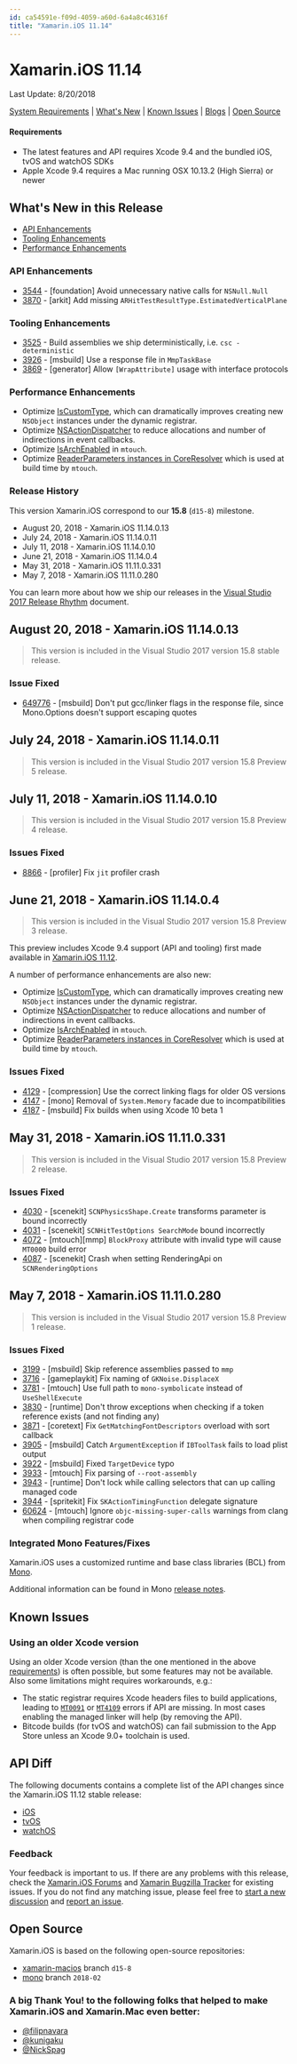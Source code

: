 ```yaml
---
id: ca54591e-f09d-4059-a60d-6a4a8c46316f
title: "Xamarin.iOS 11.14"
---
```


# Xamarin.iOS 11.14
Last Update: 8/20/2018

[System Requirements](https://developer.xamarin.com/guides/cross-platform/getting_started/requirements/) | [What's New](#whats-new-in-this-release) | [Known Issues](#known-issues) | [Blogs](https://blog.xamarin.com/tag/ios/) | [Open Source](#open-source)

#### Requirements

* The latest features and API requires Xcode 9.4 and the bundled iOS, tvOS and watchOS SDKs
* Apple Xcode 9.4 requires a Mac running OSX 10.13.2 (High Sierra) or newer

## What's New in this Release

* [API Enhancements](#api-enhancements)
* [Tooling Enhancements](#tooling-enhancements)
* [Performance Enhancements](#performance-enhancements)

### API Enhancements

* [3544](https://github.com/xamarin/xamarin-macios/pull/3544) -  [foundation] Avoid unnecessary native calls for `NSNull.Null`
* [3870](https://github.com/xamarin/xamarin-macios/pull/3870) -  [arkit] Add missing `ARHitTestResultType.EstimatedVerticalPlane`

### Tooling Enhancements

* [3525](https://github.com/xamarin/xamarin-macios/pull/3525) -  Build assemblies we ship deterministically, i.e. `csc -deterministic`
* [3926](https://github.com/xamarin/xamarin-macios/issues/3926) -  [msbuild] Use a response file in `MmpTaskBase`
* [3869](https://github.com/xamarin/xamarin-macios/issues/3869) -  [generator] Allow `[WrapAttribute]` usage with interface protocols

### Performance Enhancements

- Optimize [IsCustomType](https://github.com/xamarin/xamarin-macios/pull/4161), which can dramatically improves creating new `NSObject` instances under the dynamic registrar. 
- Optimize [NSActionDispatcher](https://github.com/xamarin/xamarin-macios/pull/4162) to reduce allocations and number of indirections in event callbacks.
- Optimize [IsArchEnabled](https://github.com/xamarin/xamarin-macios/pull/4149) in `mtouch`.
- Optimize [ReaderParameters instances in CoreResolver](https://github.com/xamarin/xamarin-macios/pull/4151) which is used at build time by `mtouch`.

### Release History

This version Xamarin.iOS correspond to our **15.8** (`d15-8`) milestone.

* August 20, 2018 - Xamarin.iOS 11.14.0.13
* July 24, 2018 - Xamarin.iOS 11.14.0.11
* July 11, 2018 - Xamarin.iOS 11.14.0.10
* June 21, 2018 - Xamarin.iOS 11.14.0.4
* May 31, 2018 - Xamarin.iOS 11.11.0.331
* May 7, 2018 - Xamarin.iOS 11.11.0.280

You can learn more about how we ship our releases in the [Visual Studio 2017 Release Rhythm](https://www.visualstudio.com/en-us/productinfo/vs2017-release-rhythm) document.

## August 20, 2018 - Xamarin.iOS 11.14.0.13

> This version is included in the Visual Studio 2017 version 15.8 stable release.

### Issue Fixed

* [649776](https://devdiv.visualstudio.com/DevDiv/_workitems/edit/649776) - [msbuild] Don't put gcc/linker flags in the response file, since Mono.Options doesn't support escaping quotes

## July 24, 2018 - Xamarin.iOS 11.14.0.11

> This version is included in the Visual Studio 2017 version 15.8 Preview 5 release.

## July 11, 2018 - Xamarin.iOS 11.14.0.10

> This version is included in the Visual Studio 2017 version 15.8 Preview 4 release.

### Issues Fixed

* [8866](https://github.com/mono/mono/issues/8866) - [profiler] Fix `jit` profiler crash

## June 21, 2018 - Xamarin.iOS 11.14.0.4

> This version is included in the Visual Studio 2017 version 15.8 Preview 3 release.

This preview includes Xcode 9.4 support (API and tooling) first made available in [Xamarin.iOS 11.12](xamarin.ios_11.12).

A number of performance enhancements are also new:

- Optimize [IsCustomType](https://github.com/xamarin/xamarin-macios/pull/4161), which can dramatically improves creating new `NSObject` instances under the dynamic registrar. 
- Optimize [NSActionDispatcher](https://github.com/xamarin/xamarin-macios/pull/4162) to reduce allocations and number of indirections in event callbacks.
- Optimize [IsArchEnabled](https://github.com/xamarin/xamarin-macios/pull/4149) in `mtouch`.
- Optimize [ReaderParameters instances in CoreResolver](https://github.com/xamarin/xamarin-macios/pull/4151) which is used at build time by `mtouch`.

### Issues Fixed

* [4129](https://github.com/xamarin/xamarin-macios/issues/4129) -  [compression] Use the correct linking flags for older OS versions
* [4147](https://github.com/xamarin/xamarin-macios/pull/4147) -  [mono] Removal of `System.Memory` facade due to incompatibilities
* [4187](https://github.com/xamarin/xamarin-macios/pull/4187) -  [msbuild] Fix builds when using Xcode 10 beta 1


## May 31, 2018 - Xamarin.iOS 11.11.0.331

> This version is included in the Visual Studio 2017 version 15.8 Preview 2 release.

### Issues Fixed

* [4030](https://github.com/xamarin/xamarin-macios/issues/4030) -  [scenekit] `SCNPhysicsShape.Create` transforms parameter is bound incorrectly
* [4031](https://github.com/xamarin/xamarin-macios/issues/4031) -  [scenekit] `SCNHitTestOptions SearchMode` bound incorrectly
* [4072](https://github.com/xamarin/xamarin-macios/issues/4072) -  [mtouch][mmp] `BlockProxy` attribute with invalid type will cause `MT0000` build error
* [4087](https://github.com/xamarin/xamarin-macios/issues/4087) -  [scenekit] Crash when setting RenderingApi on `SCNRenderingOptions`

## May 7, 2018 - Xamarin.iOS 11.11.0.280

> This version is included in the Visual Studio 2017 version 15.8 Preview 1 release.

### Issues Fixed

* [3199](https://github.com/xamarin/xamarin-macios/issues/3199) - [msbuild] Skip reference assemblies passed to `mmp`
* [3716](https://github.com/xamarin/xamarin-macios/issues/3716) - [gameplaykit] Fix naming of `GKNoise.DisplaceX`
* [3781](https://github.com/xamarin/xamarin-macios/pull/3781) - [mtouch] Use full path to `mono-symbolicate` instead of `UseShellExecute`
* [3830](https://github.com/xamarin/xamarin-macios/issues/3830) - [runtime] Don't throw exceptions when checking if a token reference exists (and not finding any)
* [3871](https://github.com/xamarin/xamarin-macios/pull/3871) - [coretext] Fix `GetMatchingFontDescriptors` overload with sort callback
* [3905](https://github.com/xamarin/xamarin-macios/pull/3905) - [msbuild] Catch `ArgumentException` if `IBToolTask` fails to load plist output
* [3922](https://github.com/xamarin/xamarin-macios/issues/3922) - [msbuild] Fixed `TargetDevice` typo
* [3933](https://github.com/xamarin/xamarin-macios/pull/3933) - [mtouch] Fix parsing of `--root-assembly`
* [3943](https://github.com/xamarin/xamarin-macios/issues/3943) - [runtime] Don't lock while calling selectors that can up calling managed code
* [3944](https://github.com/xamarin/xamarin-macios/issues/3944) - [spritekit] Fix `SKActionTimingFunction` delegate signature
* [60624](https://bugzilla.xamarin.com/show_bug.cgi?id=60624) - [mtouch] Ignore `objc-missing-super-calls` warnings from clang when compiling registrar code

### Integrated Mono Features/Fixes

Xamarin.iOS uses a customized runtime and base class libraries (BCL) from [Mono](https://github.com/mono/mono/commits/2018-02).

Additional information can be found in Mono [release notes](http://www.mono-project.com/docs/about-mono/releases/5.10/).

## Known Issues

### Using an older Xcode version

Using an older Xcode version (than the one mentioned in the above [requirements](#Requirements)) is often possible, but some features may not be available. Also some limitations might requires workarounds, e.g.:

* The static registrar requires Xcode headers files to build applications, leading to [`MT0091`](https://developer.xamarin.com/guides/ios/troubleshooting/mtouch-errors/#MT0091) or [`MT4109`](https://developer.xamarin.com/guides/ios/troubleshooting/mtouch-errors/#MT4109) errors if API are missing. In most cases enabling the managed linker will help (by removing the API).
* Bitcode builds (for tvOS and watchOS) can fail submission to the App Store unless an Xcode 9.0+ toolchain is used.

## API Diff

The following documents contains a complete list of the API changes since the Xamarin.iOS 11.12 stable release:

* [iOS](/releases/ios/api_changes/ios-11-12-0-11-14-0)
* [tvOS](/releases/ios/api_changes/tvos-11-12-0-11-14-0)
* [watchOS](/releases/ios/api_changes/watchos-11-12-0-11-14-0)

### Feedback

Your feedback is important to us. If there are any problems with this release, check the [Xamarin.iOS Forums](https://forums.xamarin.com/categories/ios) and [Xamarin Bugzilla Tracker](https://bugzilla.xamarin.com/query.cgi) for existing issues. If you do not find any matching issue, please feel free to [start a new discussion](https://forums.xamarin.com/post/discussion/ios) and [report an issue](https://bugzilla.xamarin.com/enter_bug.cgi?product=iOS).

## Open Source

Xamarin.iOS is based on the following open-source repositories:

* [xamarin-macios](https://github.com/xamarin/xamarin-macios) branch `d15-8`
* [mono](https://github.com/mono/mono/tree/2018-02) branch `2018-02`

### A big Thank You! to the following folks that helped to make Xamarin.iOS and Xamarin.Mac even better:

* [@filipnavara](https://github.com/filipnavara)
* [@kunigaku](https://github.com/kunigaku)
* [@NickSpag](https://github.com/NickSpag)
